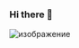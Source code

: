### Hi there 👋

<!--
**Radovenchyk/Radovenchyk** is a ✨ _special_ ✨ repository because its `README.md` (this file) appears on your GitHub profile.

Here are some ideas to get you started:

- 🔭 I’m currently working on ...
- 🌱 I’m currently learning ...
- 👯 I’m looking to collaborate on ...
- 🤔 I’m looking for help with ...
- 💬 Ask me about ...
- 📫 How to reach me: ...
- 😄 Pronouns: ...
- ⚡ Fun fact: ...
-->

![изображение](https://user-images.githubusercontent.com/107338472/211013378-5ee02e9e-3b58-4b4b-9654-303cda56f6a9.png)
